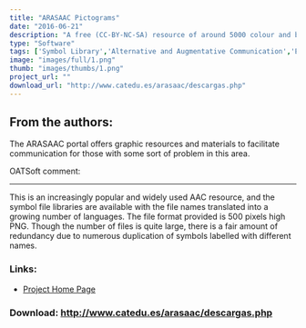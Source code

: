 ```yaml
---
title: "ARASAAC Pictograms"
date: "2016-06-21"
description: "A free (CC-BY-NC-SA) resource of around 5000 colour and black &amp; white pictographic symbols from Catedu and the Aragonese Portal of Augmentative and Alternative Communication in Spain."
type: "Software"
tags: ['Symbol Library','Alternative and Augmentative Communication','Educational and Learning','Communication','Symbols','Learning and Education' ]
image: "images/full/1.png"
thumb: "images/thumbs/1.png"
project_url: ""
download_url: "http://www.catedu.es/arasaac/descargas.php"
---
```

From the authors:
-----------------

The ARASAAC portal offers graphic resources and materials to facilitate communication for those with some sort of problem in this area.

OATSoft comment:  

-------------------

This is an increasingly popular and widely used AAC resource, and the symbol file libraries are available with the file names translated into a growing number of languages. The file format provided is 500 pixels high PNG. Though the number of files is quite large, there is a fair amount of redundancy due to numerous duplication of symbols labelled with different names.

### Links:
- <a href="http://www.catedu.es/arasaac/index.php">Project Home Page</a>

### Download: http://www.catedu.es/arasaac/descargas.php 